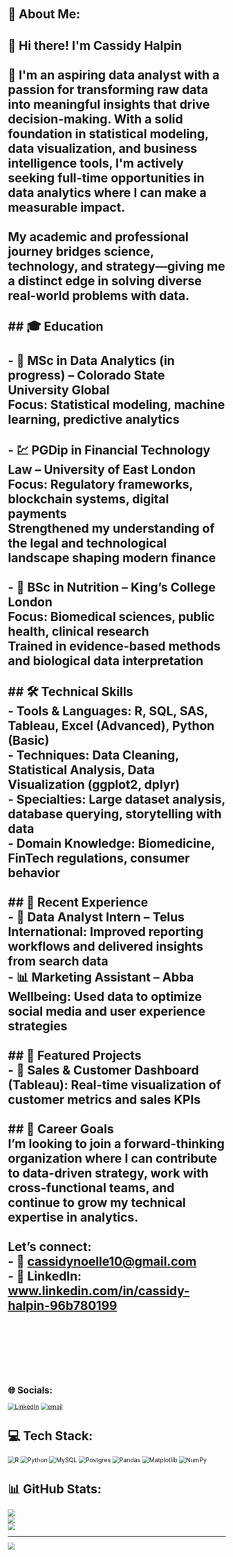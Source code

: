 # 💫 About Me:
# 👋 Hi there! I'm Cassidy Halpin<br><br>🎯 I'm an aspiring data analyst with a passion for transforming raw data into meaningful insights that drive decision-making. With a solid foundation in statistical modeling, data visualization, and business intelligence tools, I'm actively seeking full-time opportunities in data analytics where I can make a measurable impact.<br><br>My academic and professional journey bridges science, technology, and strategy—giving me a distinct edge in solving diverse real-world problems with data.<br><br>## 🎓 Education<br><br>- 🧮 MSc in Data Analytics (in progress) – Colorado State University Global  <br>  Focus: Statistical modeling, machine learning, predictive analytics<br><br>- 💹 PGDip in Financial Technology Law – University of East London  <br>  Focus: Regulatory frameworks, blockchain systems, digital payments  <br>  Strengthened my understanding of the legal and technological landscape shaping modern finance<br><br>- 🧬 BSc in Nutrition – King’s College London  <br>  Focus: Biomedical sciences, public health, clinical research  <br>  Trained in evidence-based methods and biological data interpretation<br><br>## 🛠️ Technical Skills<br>- Tools & Languages: R, SQL, SAS, Tableau, Excel (Advanced), Python (Basic)<br>- Techniques: Data Cleaning, Statistical Analysis, Data Visualization (ggplot2, dplyr)<br>- Specialties: Large dataset analysis, database querying, storytelling with data<br>- Domain Knowledge: Biomedicine, FinTech regulations, consumer behavior<br><br>## 💼 Recent Experience<br>- 🧠 Data Analyst Intern – Telus International: Improved reporting workflows and delivered insights from search data<br>- 📊 Marketing Assistant – Abba Wellbeing: Used data to optimize social media and user experience strategies<br><br>## 📁 Featured Projects<br>- 🚀 Sales & Customer Dashboard (Tableau): Real-time visualization of customer metrics and sales KPIs<br><br>## 📌 Career Goals<br>I’m looking to join a forward-thinking organization where I can contribute to data-driven strategy, work with cross-functional teams, and continue to grow my technical expertise in analytics.<br><br>Let’s connect:<br>- 📧 cassidynoelle10@gmail.com<br>- 🔗 LinkedIn: www.linkedin.com/in/cassidy-halpin-96b780199<br><br><br><br><br>


## 🌐 Socials:
[![LinkedIn](https://img.shields.io/badge/LinkedIn-%230077B5.svg?logo=linkedin&logoColor=white)](https://linkedin.com/in/www.linkedin.com/in/cassidy-halpin-96b780199) [![email](https://img.shields.io/badge/Email-D14836?logo=gmail&logoColor=white)](mailto:cassidynoelle10@gmail.com) 

# 💻 Tech Stack:
![R](https://img.shields.io/badge/r-%23276DC3.svg?style=for-the-badge&logo=r&logoColor=white) ![Python](https://img.shields.io/badge/python-3670A0?style=for-the-badge&logo=python&logoColor=ffdd54) ![MySQL](https://img.shields.io/badge/mysql-4479A1.svg?style=for-the-badge&logo=mysql&logoColor=white) ![Postgres](https://img.shields.io/badge/postgres-%23316192.svg?style=for-the-badge&logo=postgresql&logoColor=white) ![Pandas](https://img.shields.io/badge/pandas-%23150458.svg?style=for-the-badge&logo=pandas&logoColor=white) ![Matplotlib](https://img.shields.io/badge/Matplotlib-%23ffffff.svg?style=for-the-badge&logo=Matplotlib&logoColor=black) ![NumPy](https://img.shields.io/badge/numpy-%23013243.svg?style=for-the-badge&logo=numpy&logoColor=white)
# 📊 GitHub Stats:
![](https://github-readme-stats.vercel.app/api?username=cas-halpin&theme=dark&hide_border=true&include_all_commits=true&count_private=true)<br/>
![](https://nirzak-streak-stats.vercel.app/?user=cas-halpin&theme=dark&hide_border=true)<br/>
![](https://github-readme-stats.vercel.app/api/top-langs/?username=cas-halpin&theme=dark&hide_border=true&include_all_commits=true&count_private=true&layout=compact)

---
[![](https://visitcount.itsvg.in/api?id=cas-halpin&icon=0&color=0)](https://visitcount.itsvg.in)

<!-- Proudly created with GPRM ( https://gprm.itsvg.in ) -->
